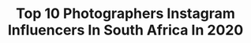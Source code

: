 ---
title: Top 10 Photographers Instagram Influencers In South Africa In 2020
description: >-
  Find top photographers Instagram influencers in South Africa in 2020. Most popular hashtags: #photooftheday #capetown #southafrica.
platform: Instagram
hits: 127
text_top: See the top-rated Instagram influencers on inBeat.
text_bottom: Our database has 127 Instagram influencers like this in South Africa for you to collaborate.
profiles:
  - username: "dunetilley"
    fullname: >-
      
    bio: >-
      Photographer
    location: "South Africa"
    followers: 10739
    engagement: 847
    commentsToLikes: 0.018567
    id: ck5zrl6vnwsdb0i14ojswyc84
    verified: false
    hashtags: ""
  - username: "raising.wildlings_"
    fullname: >-
      Raising Wildlings
    bio: >-
      ⋒ Mama, influencer & photographer🍂 ⋒ Welcome to the real world. It sucks. You gonna love it!🍂 ⋒ @raising.wildlings_shop Cape Town, South Africa
    location: "South Africa"
    followers: 25878
    engagement: 495
    commentsToLikes: 0.332124
    id: ck5q8gfat61yd0i11untwxg2y
    verified: false
    hashtags: "#tattoocoverup, #flowertattoo, #collarbonetattoo, #ad"
  - username: "tailsofamermaid"
    fullname: >-
      Natalie Roos
    bio: >-
      🤓 Influencer Relations Director 🇿🇦 South African 📷 Travel Blogger & Photographer 🏠 Cape Town/Nairobi 👩🏼‍💻Travel inspo & more:
    location: "South Africa"
    followers: 23705
    engagement: 355
    commentsToLikes: 0.134745
    id: ck55j0i1pvyjp0i11bmfh9euj
    verified: false
    hashtags: "#capetown, #nairobinationalpark, #safari, #villarosakempinski"
  - username: "fayros"
    fullname: >-
      F A Y R O S  J A F F E R فیروز
    bio: >-
      Life in Pictures Photographer, Visual Artist, Creative Director & Content Creator @fayrosjaffer_portfolio 📧 Info@lifeinpictures.co.za
    location: "South Africa"
    followers: 7054
    engagement: 621
    commentsToLikes: 0.178011
    id: ck0vw1zz2rque0i19ygyfjeo7
    verified: false
    hashtags: "#photographer, #photography, #lifestyle, #mensfashion"
  - username: "audrey_lunda"
    fullname: >-
      MENS STYLE DESTINATION
    bio: >-
      Inspiring guys to dress better Freelance Model | Menswear | Photographer 📩 : audreylunda1@gmail.com 📍 :CapeTown 🇿🇦 New Day New Wave ...
    location: "South Africa"
    followers: 117689
    engagement: 831
    commentsToLikes: 0.026527
    id: ck5caa309d0du0i11f2eppcjt
    verified: false
    hashtags: "#menfashionreview, #ootdmen, #capetownblogger, #manfashionpost"
  - username: "delmainedonson_art"
    fullname: >-
      DIGITAL ARTIST / ILLUSTRATOR
    bio: >-
      - Illustrator / director / photographer - Cape Town, South Africa 🇿🇦 NO COMMISSIONS❌ Also follow @DELMAINE_DONSON_PHOTO EXPECT SHIPPING DELAYS
    location: "South Africa"
    followers: 23768
    engagement: 729
    commentsToLikes: 0.028119
    id: ck5q5a033rz170i11ahlhal6y
    verified: false
    hashtags: "#digitalart, #melanin, #blackartists, #blackgirlsrock"
  - username: "falcondewet"
    fullname: >-
      𝗙 𝗔 𝗟 𝗖 𝗢 𝗡
    bio: >-
      Photographer | Model | Content Creator 💻 | Marketing @fila_rsa 📸 | @wreckedfilm 📱 | Brand amb @browarchitectsa @thelaserbeautique
    location: "South Africa"
    followers: 20958
    engagement: 540
    commentsToLikes: 0.077073
    id: ckaowto9raemk0i78hwb9chn9
    verified: false
    hashtags: "#moodygrams, #featurecreature, #portraits, #instagood"
  - username: "camvantonder"
    fullname: >-
      CAMVANTONDER
    bio: >-
      / @caamvt Photographer / Videographer Based in Cape Town, South Africa
    location: "South Africa"
    followers: 11630
    engagement: 447
    commentsToLikes: 0.084063
    id: ck0w6d1go803x0i19y773y89w
    verified: false
    hashtags: "#gopro, #gopromax, #colorbundlegiveaway, #nightmode2"
  - username: "kwanda_photography"
    fullname: >-
      Kwanda Photography
    bio: >-
      Wedding and Lifestyle photographer. For bookings contact@kwandaphotography.com www.kwandaphotography.com Coming to Cape Town - December 2020
    location: "South Africa"
    followers: 29307
    engagement: 164
    commentsToLikes: 0.060242
    id: ck6u4nwmh4t0s0j714gkg68yp
    verified: false
    hashtags: ""
  - username: "wadinepe"
    fullname: >-
      Itumeleng
    bio: >-
      A CREATIVE Photographer Bookings: Wadiinepe@icloud.com WhatsApp:0733380538 🇿🇦 Johannesburg
    location: "South Africa"
    followers: 11283
    engagement: 668
    commentsToLikes: 0.042053
    id: ck8swja6cea080j78q6ijxr2w
    verified: false
    hashtags: ""
---